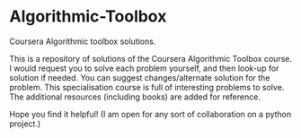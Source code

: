 # Algorithmic-Toolbox
Coursera Algorithmic toolbox solutions.

This is a repository of solutions of the Coursera Algorithmic Toolbox course. I would request you to solve each problem yourself, and then look-up for solution if needed. You can suggest changes/alternate solution for the problem. This specialisation course is full of interesting problems to solve. The additional resources (including books) are added for reference.

Hope you find it helpful!
(I am open for any sort of collaboration on a python project.)
